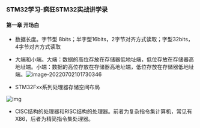 ### STM32学习-疯狂STM32实战讲学录

#### 第一章 开场白

- 数据长度。字节型 8bits；半字型16bits，2字节对齐方式读取；字型32bits，4字节对齐方式读取

- 大端和小端。大端：数据的高位存放在存储器低地址端，低位存放在存储器高地址端。小端：数据的高位存放在存储器高地址端，低位存放在存储器低地址端。![image-20220702101730346](C:\Users\admin\AppData\Roaming\Typora\typora-user-images\image-20220702101730346.png)

- STM32Fxx系列处理器存储空间布局

<img src="http://upload.semidata.info/sns.eefocus.com/st/article/media/2016/07/13/332637.jpg" alt="img"  />

- CISC结构的处理器和RISC结构的处理器。前者为复杂指令集计算机，常见有X86，后者为精简指令集处理器。